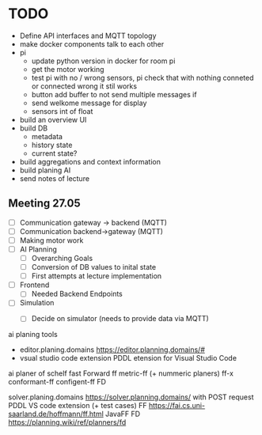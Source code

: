 # TODO

- Define API interfaces and MQTT topology
- make docker components talk to each other
- pi
    - update python version in docker for room pi
    - get the motor working
    - test pi with no / wrong sensors, pi check that with nothing conneted or connected wrong it stil works
    - button add buffer to not send multiple messages if 
    - send welkome message for display
    - sensors int of float
- build an overview UI
- build DB
  - metadata
  - history state
  - current state?
- build aggregations and context information
- build planing AI
- send notes of lecture

## Meeting 27.05

- [ ] Communication gateway -> backend (MQTT)
- [ ] Communication backend->gateway (MQTT)
- [ ] Making motor work
- [ ] AI Planning
  - [ ] Overarching Goals
  - [ ] Conversion of DB values to inital state
  - [ ] First attempts at lecture implementation
- [ ] Frontend
  - [ ] Needed Backend Endpoints
- [ ] Simulation
  - [ ] Decide on simulator (needs to provide data via MQTT)



ai planing tools
- editor.planing.domains https://editor.planning.domains/#
- vsual studio code extension PDDL etension for Visual Studio Code

ai planer of schelf
fast Forward ff
metric-ff (+ nummeric planers)
ff-x
conformant-ff
configent-ff
FD

solver.planing.domains https://solver.planning.domains/ with POST request
PDDL VS code extension (+ test cases)
FF https://fai.cs.uni-saarland.de/hoffmann/ff.html
JavaFF
FD https://planning.wiki/ref/planners/fd
